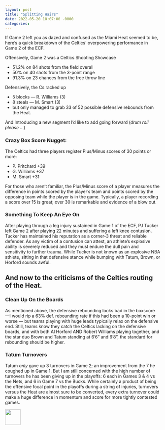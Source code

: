 ```yaml
---
layout: post
title: "Splitting Hairs"
date: 2022-05-20 18:07:00 -0000
categories: 
---
```


If Game 2 left you as dazed and confused as the Miami Heat seemed to be, here’s a quick breakdown of the Celtics’ overpowering performance in Game 2 of the ECF.

Offensively, Game 2 was a Celtics Shooting Showcase
- 51.2% on 84 shots from the field overall
- 50% on 40 shots from the 3-point range
- 91.3% on 23 chances from the free throw line

Defensively, the Cs racked up
- 5 blocks — R. Williams (3) 
- 8 steals — M. Smart (3)
- but only managed to grab 33 of 52 possible defensive rebounds from the Heat.

And Introducing a new segment I’d like to add going forward (_drum roll please …_)
### Crazy Box Score Nugget:
The Celtics had three players register Plus/Minus scores of 30 points or more:
- P. Pritchard +39
- G. Williams +37
- M. Smart +31

For those who aren’t familiar, the Plus/Minus score of a player measures the difference in points scored by the player’s team and points scored by the opposing team while the player is in the game. Typically, a player recording a score over 15 is great; over 30 is remarkable and evidence of a blow out.

### Something To Keep An Eye On
After playing through a leg injury sustained in Game 1 of the ECF, PJ Tucker left Game 2 after playing 22 minutes and suffering a left knee contusion. Tucker has maintained his reputation as a corner-3 threat and reliable defender. As any victim of a contusion can attest, an athlete’s explosive ability is severely reduced and they must endure the dull pain and sensitivity to further trauma. While Tucker is not known as an explosive NBA athlete, sitting in that defensive stance while bumping with Tatum, Brown, or Horford sounds awful.

## And now to the criticisms of the Celtics routing of the Heat.

### Clean Up On the Boards
As mentioned above, the defensive rebounding looks bad in the boxscore —I would rip a 63% def. rebounding rate if this had been a 10-point win or worse — but teams playing with huge leads typically relax on the defensive end. Still, teams know they catch the Celtics lacking on the defensive boards, and with both Al Horford AND Robert Williams playing together, and the star duo Brown and Tatum standing at 6’6” and 6’8”, the standard for rebounding should be higher. 

### Tatum Turnovers
Tatum _only_ gave up 3 turnovers in Game 2; an improvement from the 7 he coughed up in Game 1. But I am still concerned with the high number of turnovers he has been giving up in the playoffs: 6 each in Games 3 & 4 vs the Nets, and 6 in Game 7 vs the Bucks. While certainly a product of being the offensive focal point in the playoffs during a string of injuries, turnovers versus the Heat are almost sure to be converted, every extra turnover could make a huge difference in momentum and score for more tightly contested games.

<img src="/criticalcelticsfan/assets/ccflogo.jpg" width="50" height="50" />
